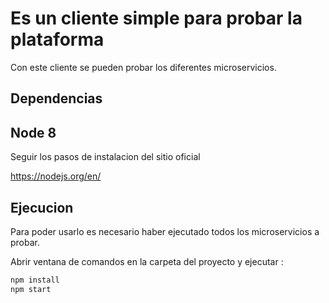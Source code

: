 Es un cliente simple para probar la plataforma
=

Con este cliente se pueden probar los diferentes microservicios.

Dependencias
-

Node 8
-

Seguir los pasos de instalacion del sitio oficial

<https://nodejs.org/en/>

Ejecucion
-

Para poder usarlo es necesario haber ejecutado todos los microservicios a probar.

Abrir ventana de comandos en la carpeta del proyecto y ejecutar :

```bash
npm install
npm start
```
